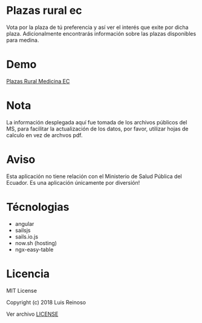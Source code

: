# Plazas rural ec
Vota por la plaza de tú preferencia y así ver el interés que exite por dicha plaza. Adicionalmente encontrarás información sobre las plazas disponibles para medina.

# Demo
[Plazas Rural Medicina EC](https://plazas-rural-ec-medicina.now.sh/)

# Nota
La información desplegada aquí fue tomada de los archivos públicos del MS, para facilitar la actualización de los datos, por favor, utilizar hojas de calculo en vez de archvos pdf.

# Aviso
Esta aplicación no tiene relación con el Ministerio de Salud Pública del Ecuador. Es una aplicación únicamente por diversión!

# Técnologias
- angular
- sailsjs
- sails.io.js
- now.sh (hosting)
- ngx-easy-table

# Licencia

MIT License

Copyright (c) 2018 Luis Reinoso

Ver archivo [LICENSE](LICENSE)


